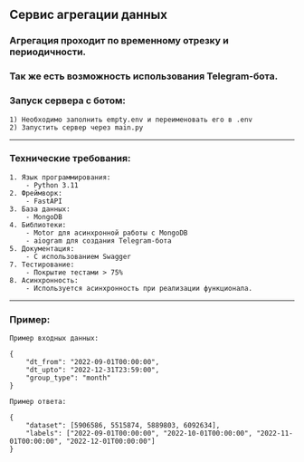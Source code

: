 ## Сервис агрегации данных

### Агрегация проходит по временному отрезку и периодичности.

### Так же есть возможность использования Telegram-бота.

### Запуск сервера с ботом:

```
1) Необходимо заполнить empty.env и переименовать его в .env
2) Запустить сервер через main.py
```

<hr>

### Технические требования:

```
1. Язык программирования:
    - Python 3.11
2. Фреймворк:
    - FastAPI
3. База данных:
    - MongoDB
4. Библиотеки:
    - Motor для асинхронной работы с MongoDB
    - aiogram для создания Telegram-бота
5. Документация:
    - С использованием Swagger
7. Тестирование:
    - Покрытие тестами > 75%
8. Асинхронность:
    - Используется асинхронность при реализации функционала.
```

<hr>

### Пример:

```
Пример входных данных:

{
    "dt_from": "2022-09-01T00:00:00",
    "dt_upto": "2022-12-31T23:59:00",
    "group_type": "month"
}

Пример ответа:

{
    "dataset": [5906586, 5515874, 5889803, 6092634],
    "labels": ["2022-09-01T00:00:00", "2022-10-01T00:00:00", "2022-11-01T00:00:00", "2022-12-01T00:00:00"]
}
```
